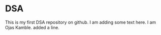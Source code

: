 # DSA
This is my first DSA repository on github.
I am adding some text here.
I am Ojas Kamble.
added a line.